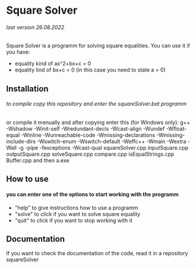 # Square Solver
###### last version 26.08.2022

Square Solver is a programm for solving square equalities.
You can use it if you have:
- equality kind of ax^2+bx+c = 0
- equality lind of bx+c = 0 (in this case you need to state a = 0)

## Installation
###### to compile copy this repository and enter the squareSolver.bat programm
or compile it menually and after copying enter this (for Windows only): g++ -Wshadow -Winit-self -Wredundant-decls -Wcast-align -Wundef -Wfloat-equal -Winline -Wunreachable-code -Wmissing-declarations -Wmissing-include-dirs -Wswitch-enum -Wswitch-default -Weffc++ -Wmain -Wextra -Wall -g -pipe -fexceptions -Wcast-qual squareSolver.cpp inputSquare.cpp outputSquare.cpp solveSquare.cpp compare.cpp isEqualStrings.cpp Buffer.cpp
and then a.exe

## How to use
#### you can enter one of the options to start working with the programm

- "help" to give instructions how to use a programm
- "solve" to click if you want to solve square equality
- "quit" to click if you want to stop working with it

## Documentation

If you want to check the documentation of the code, read it in a repository squareSolver
